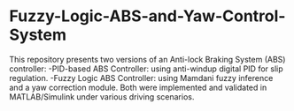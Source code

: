 # Fuzzy-Logic-ABS-and-Yaw-Control-System
This repository presents two versions of an Anti-lock Braking System (ABS) controller:
  -PID-based ABS Controller: using anti-windup digital PID for slip regulation.
  -Fuzzy Logic ABS Controller: using Mamdani fuzzy inference and a yaw correction module.
Both were implemented and validated in MATLAB/Simulink under various driving scenarios.
